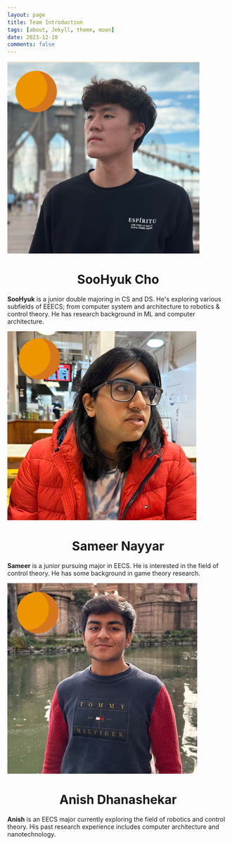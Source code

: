 ```yaml
---
layout: page
title: Team Introduction
tags: [about, Jekyll, theme, moon]
date: 2023-12-10
comments: false
---
```

![SooHyuk](/assets/img/soohyuk.png)

<h1 style="text-align: center;">SooHyuk Cho</h1>

**SooHyuk** is a junior double majoring in CS and DS. He's exploring various subfields of EEECS; from computer system and architecture to robotics & control theory. He has research background in ML and computer architecture.

![SooHyuk](/assets/img/Sameer.png)

<h1 style="text-align: center;">Sameer Nayyar</h1>

**Sameer** is a junior pursuing major in EECS. He is interested in the field of control theory. He has some background in game theory research.


![SooHyuk](/assets/img/Anish.png)

<h1 style="text-align: center;">Anish Dhanashekar</h1>

**Anish** is an EECS major currently exploring the field of robotics and control theory. His past research experience includes computer architecture and nanotechnology.
